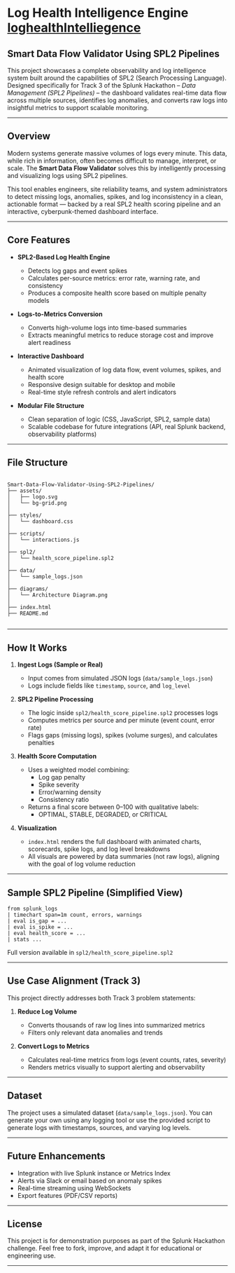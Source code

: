 # Log Health Intelligence Engine [loghealthIntelliegence](https://loghealthintelligence-engine.netlify.app/)
## Smart Data Flow Validator Using SPL2 Pipelines

This project showcases a complete observability and log intelligence system built around the capabilities of SPL2 (Search Processing Language). Designed specifically for Track 3 of the Splunk Hackathon – *Data Management (SPL2 Pipelines)* – the dashboard validates real-time data flow across multiple sources, identifies log anomalies, and converts raw logs into insightful metrics to support scalable monitoring.

---

## Overview

Modern systems generate massive volumes of logs every minute. This data, while rich in information, often becomes difficult to manage, interpret, or scale. The **Smart Data Flow Validator** solves this by intelligently processing and visualizing logs using SPL2 pipelines. 

This tool enables engineers, site reliability teams, and system administrators to detect missing logs, anomalies, spikes, and log inconsistency in a clean, actionable format — backed by a real SPL2 health scoring pipeline and an interactive, cyberpunk-themed dashboard interface.

---

## Core Features

- **SPL2-Based Log Health Engine**
  - Detects log gaps and event spikes
  - Calculates per-source metrics: error rate, warning rate, and consistency
  - Produces a composite health score based on multiple penalty models

- **Logs-to-Metrics Conversion**
  - Converts high-volume logs into time-based summaries
  - Extracts meaningful metrics to reduce storage cost and improve alert readiness

- **Interactive Dashboard**
  - Animated visualization of log data flow, event volumes, spikes, and health score
  - Responsive design suitable for desktop and mobile
  - Real-time style refresh controls and alert indicators

- **Modular File Structure**
  - Clean separation of logic (CSS, JavaScript, SPL2, sample data)
  - Scalable codebase for future integrations (API, real Splunk backend, observability platforms)

---

## File Structure

```

Smart-Data-Flow-Validator-Using-SPL2-Pipelines/
├── assets/
│   ├── logo.svg
│   └── bg-grid.png
│
├── styles/
│   └── dashboard.css
│
├── scripts/
│   └── interactions.js
│
├── spl2/
│   └── health_score_pipeline.spl2
│
├── data/
│   └── sample_logs.json
│
├── diagrams/
│   └── Architecture Diagram.png
│
├── index.html
├── README.md


````

---

## How It Works

1. **Ingest Logs (Sample or Real)**
   - Input comes from simulated JSON logs (`data/sample_logs.json`)
   - Logs include fields like `timestamp`, `source`, and `log_level`

2. **SPL2 Pipeline Processing**
   - The logic inside `spl2/health_score_pipeline.spl2` processes logs
   - Computes metrics per source and per minute (event count, error rate)
   - Flags gaps (missing logs), spikes (volume surges), and calculates penalties

3. **Health Score Computation**
   - Uses a weighted model combining:
     - Log gap penalty
     - Spike severity
     - Error/warning density
     - Consistency ratio
   - Returns a final score between 0–100 with qualitative labels:
     - OPTIMAL, STABLE, DEGRADED, or CRITICAL

4. **Visualization**
   - `index.html` renders the full dashboard with animated charts, scorecards, spike logs, and log level breakdowns
   - All visuals are powered by data summaries (not raw logs), aligning with the goal of log volume reduction

---

## Sample SPL2 Pipeline (Simplified View)

```spl
from splunk_logs
| timechart span=1m count, errors, warnings
| eval is_gap = ...
| eval is_spike = ...
| eval health_score = ...
| stats ...
````

Full version available in `spl2/health_score_pipeline.spl2`

---

## Use Case Alignment (Track 3)

This project directly addresses both Track 3 problem statements:

1. **Reduce Log Volume**

   * Converts thousands of raw log lines into summarized metrics
   * Filters only relevant data anomalies and trends

2. **Convert Logs to Metrics**

   * Calculates real-time metrics from logs (event counts, rates, severity)
   * Renders metrics visually to support alerting and observability

---

## Dataset

The project uses a simulated dataset (`data/sample_logs.json`). You can generate your own using any logging tool or use the provided script to generate logs with timestamps, sources, and varying log levels.

---

## Future Enhancements

* Integration with live Splunk instance or Metrics Index
* Alerts via Slack or email based on anomaly spikes
* Real-time streaming using WebSockets
* Export features (PDF/CSV reports)

---

## License

This project is for demonstration purposes as part of the Splunk Hackathon challenge. Feel free to fork, improve, and adapt it for educational or engineering use.

---
